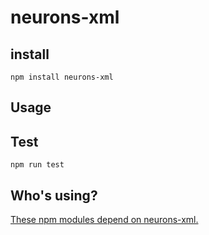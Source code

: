 # neurons-xml

## install

```
npm install neurons-xml
```

## Usage

## Test

```
npm run test
```

## Who's using?

[These npm modules depend on neurons-xml.](https://www.npmjs.com/browse/depended/neurons-xml)

